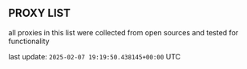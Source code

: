 ## PROXY LIST

all proxies in this list were collected from open sources and tested for functionality

last update: `2025-02-07 19:19:50.438145+00:00` UTC
